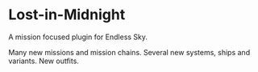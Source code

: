 # Lost-in-Midnight
A mission focused plugin for Endless Sky.

Many new missions and mission chains.
Several new systems, ships and variants.
New outfits.
